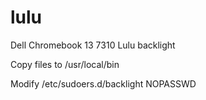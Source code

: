 # lulu
Dell Chromebook 13 7310 Lulu backlight

Copy files to /usr/local/bin

Modify /etc/sudoers.d/backlight NOPASSWD


